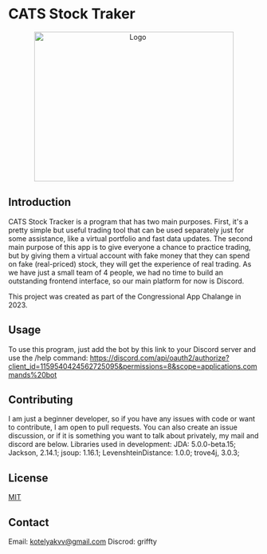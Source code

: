 # CATS Stock Traker
<p align="center">
  <img src="https://i.imgur.com/wblkkIK.png" alt="Logo" width="400" height="300"/>
</p>

## Introduction
CATS Stock Tracker is a program that has two main purposes. First, it's a pretty simple but useful trading tool that can be used separately just for some assistance, like a virtual portfolio and fast data updates. The second main purpose of this app is to give everyone a chance to practice trading, but by giving them a virtual account with fake money that they can spend on fake (real-priced) stock, they will get the experience of real trading. As we have just a small team of 4 people, we had no time to build an outstanding frontend interface, so our main platform for now is Discord.

This project was created as part of the Congressional App Chalange in 2023.

## Usage
To use this program, just add the bot by this link to your Discord server and use the /help command:
https://discord.com/api/oauth2/authorize?client_id=1159540424562725095&permissions=8&scope=applications.commands%20bot

## Contributing
I am just a beginner developer, so if you have any issues with code or want to contribute, I am open to pull requests. You can also create an issue discussion, or if it is something you want to talk about privately, my mail and discord are below.
Libraries used in development:
JDA: 5.0.0-beta.15;
Jackson, 2.14.1;
jsoup: 1.16.1;
LevenshteinDistance: 1.0.0;
trove4j, 3.0.3;

## License
[MIT](https://choosealicense.com/licenses/mit/)

## Contact
Email: kotelyakvv@gmail.com
Discrod: griffty
